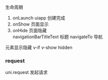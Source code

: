 ###
生命周期
1. onLaunch uiapp 创建完成
2. onShow 页面显示
3. onHide 页面隐藏  
navigationBarTitleText 标题
navigateTo 导航

元素显示隐藏
v-if v-show  hidden

### request
uni.request 发起请求